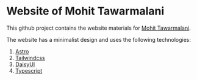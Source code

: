 # Website of Mohit Tawarmalani

This github project contains the website materials for [Mohit Tawarmalani](https://www.mohit.prof). 

The website has a minimalist design and uses the following technologies:

1. [Astro](https://astro.build/) 
1. [Tailwindcss](https://tailwindcss.com/) 
1. [DaisyUI](https://daisyui.com/)
1. [Typescript](https://www.typescriptlang.org/)


